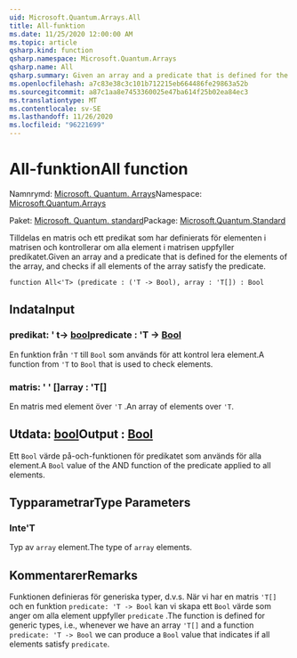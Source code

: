 ```yaml
---
uid: Microsoft.Quantum.Arrays.All
title: All-funktion
ms.date: 11/25/2020 12:00:00 AM
ms.topic: article
qsharp.kind: function
qsharp.namespace: Microsoft.Quantum.Arrays
qsharp.name: All
qsharp.summary: Given an array and a predicate that is defined for the elements of the array, and checks if all elements of the array satisfy the predicate.
ms.openlocfilehash: a7c83e38c3c101b712215eb664486fe29863a52b
ms.sourcegitcommit: a87c1aa8e7453360025e47ba614f25b02ea84ec3
ms.translationtype: MT
ms.contentlocale: sv-SE
ms.lasthandoff: 11/26/2020
ms.locfileid: "96221699"
---
```

# <a name="all-function"></a><span data-ttu-id="b5283-102">All-funktion</span><span class="sxs-lookup"><span data-stu-id="b5283-102">All function</span></span>

<span data-ttu-id="b5283-103">Namnrymd: [Microsoft. Quantum. Arrays](xref:Microsoft.Quantum.Arrays)</span><span class="sxs-lookup"><span data-stu-id="b5283-103">Namespace: [Microsoft.Quantum.Arrays](xref:Microsoft.Quantum.Arrays)</span></span>

<span data-ttu-id="b5283-104">Paket: [Microsoft. Quantum. standard](https://nuget.org/packages/Microsoft.Quantum.Standard)</span><span class="sxs-lookup"><span data-stu-id="b5283-104">Package: [Microsoft.Quantum.Standard](https://nuget.org/packages/Microsoft.Quantum.Standard)</span></span>


<span data-ttu-id="b5283-105">Tilldelas en matris och ett predikat som har definierats för elementen i matrisen och kontrollerar om alla element i matrisen uppfyller predikatet.</span><span class="sxs-lookup"><span data-stu-id="b5283-105">Given an array and a predicate that is defined for the elements of the array, and checks if all elements of the array satisfy the predicate.</span></span>

```qsharp
function All<'T> (predicate : ('T -> Bool), array : 'T[]) : Bool
```


## <a name="input"></a><span data-ttu-id="b5283-106">Indata</span><span class="sxs-lookup"><span data-stu-id="b5283-106">Input</span></span>

### <a name="predicate--t---bool"></a><span data-ttu-id="b5283-107">predikat: ' t-> [bool](xref:microsoft.quantum.lang-ref.bool)</span><span class="sxs-lookup"><span data-stu-id="b5283-107">predicate : 'T -> [Bool](xref:microsoft.quantum.lang-ref.bool)</span></span>

<span data-ttu-id="b5283-108">En funktion från `'T` till `Bool` som används för att kontrol lera element.</span><span class="sxs-lookup"><span data-stu-id="b5283-108">A function from `'T` to `Bool` that is used to check elements.</span></span>


### <a name="array--t"></a><span data-ttu-id="b5283-109">matris: ' ' []</span><span class="sxs-lookup"><span data-stu-id="b5283-109">array : 'T[]</span></span>

<span data-ttu-id="b5283-110">En matris med element över `'T` .</span><span class="sxs-lookup"><span data-stu-id="b5283-110">An array of elements over `'T`.</span></span>



## <a name="output--bool"></a><span data-ttu-id="b5283-111">Utdata: [bool](xref:microsoft.quantum.lang-ref.bool)</span><span class="sxs-lookup"><span data-stu-id="b5283-111">Output : [Bool](xref:microsoft.quantum.lang-ref.bool)</span></span>

<span data-ttu-id="b5283-112">Ett `Bool` värde på-och-funktionen för predikatet som används för alla element.</span><span class="sxs-lookup"><span data-stu-id="b5283-112">A `Bool` value of the AND function of the predicate applied to all elements.</span></span>

## <a name="type-parameters"></a><span data-ttu-id="b5283-113">Typparametrar</span><span class="sxs-lookup"><span data-stu-id="b5283-113">Type Parameters</span></span>

### <a name="t"></a><span data-ttu-id="b5283-114">Inte</span><span class="sxs-lookup"><span data-stu-id="b5283-114">'T</span></span>

<span data-ttu-id="b5283-115">Typ av `array` element.</span><span class="sxs-lookup"><span data-stu-id="b5283-115">The type of `array` elements.</span></span>

## <a name="remarks"></a><span data-ttu-id="b5283-116">Kommentarer</span><span class="sxs-lookup"><span data-stu-id="b5283-116">Remarks</span></span>

<span data-ttu-id="b5283-117">Funktionen definieras för generiska typer, d.v.s. När vi har en matris `'T[]` och en funktion `predicate: 'T -> Bool` kan vi skapa ett `Bool` värde som anger om alla element uppfyller `predicate` .</span><span class="sxs-lookup"><span data-stu-id="b5283-117">The function is defined for generic types, i.e., whenever we have an array `'T[]` and a function `predicate: 'T -> Bool` we can produce a `Bool` value that indicates if all elements satisfy `predicate`.</span></span>